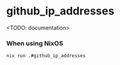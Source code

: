 # github_ip_addresses

<TODO: documentation>

### When using NixOS
```bash
nix run .#github_ip_addresses
```
